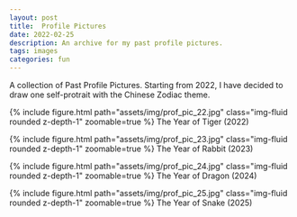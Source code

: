 ```yaml
---
layout: post
title:  Profile Pictures
date: 2022-02-25
description: An archive for my past profile pictures.
tags: images
categories: fun
---
```

A collection of Past Profile Pictures. Starting from 2022, I have decided to draw one self-protrait with the Chinese Zodiac theme.


{% include figure.html path="assets/img/prof_pic_22.jpg" class="img-fluid rounded z-depth-1" zoomable=true %}
The Year of Tiger (2022)

{% include figure.html path="assets/img/prof_pic_23.jpg" class="img-fluid rounded z-depth-1" zoomable=true %}
The Year of Rabbit (2023)

{% include figure.html path="assets/img/prof_pic_24.jpg" class="img-fluid rounded z-depth-1" zoomable=true %}
The Year of Dragon (2024)

{% include figure.html path="assets/img/prof_pic_25.jpg" class="img-fluid rounded z-depth-1" zoomable=true %}
The Year of Snake (2025)